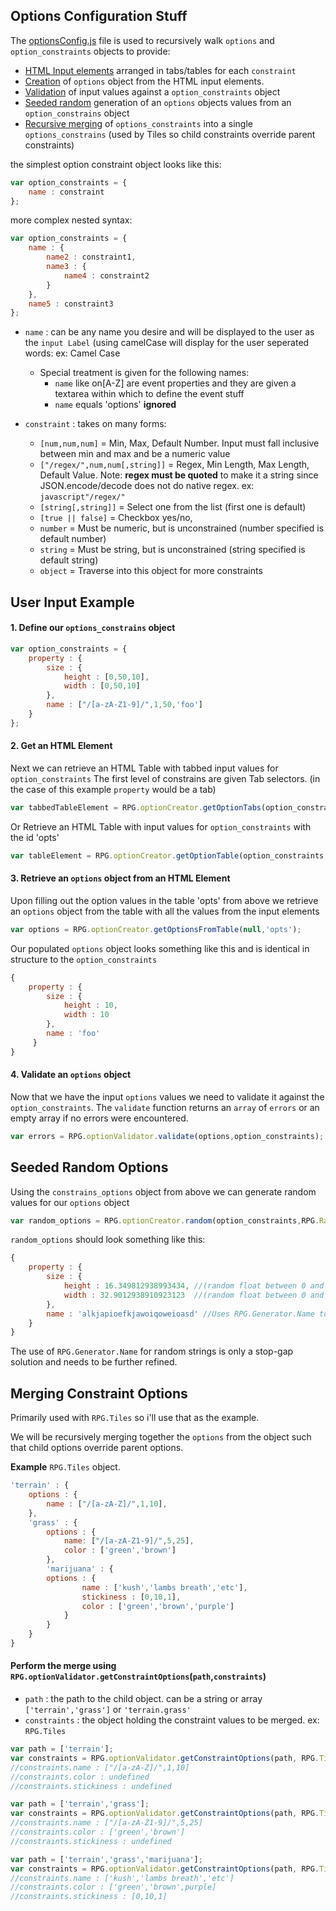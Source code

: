 Options Configuration Stuff
---

The [optionsConfig.js](https://github.com/Probed/RPG/blob/master/common/optionConfig.js) file
is used to recursively walk `options` and `option_constraints` objects to provide:

* [HTML Input elements](#input) arranged in tabs/tables for each `constraint`
* [Creation](#create) of `options` object from the HTML input elements.
* [Validation](#validate) of input values against a `option_constraints` object
* [Seeded random](#random) generation of an `options` objects values from an `option_constrains` object
* [Recursive merging](#merge) of `options_constraints` into a single `options_constrains` (used by Tiles so child constraints override parent constraints)

the simplest option constraint object looks like this:

```javascript
var option_constraints = {
    name : constraint
};
```

more complex nested syntax:

```javascript
var option_constraints = {
    name : {
        name2 : constraint1,
        name3 : {
            name4 : constraint2
        }
    },
    name5 : constraint3
};
```

* `name` : can be any name you desire and will be displayed to the user as the `input Label` (using camelCase will display for the user seperated words: ex: Camel Case
    * Special treatment is given for the following names:
        * `name` like on[A-Z]  are event properties and they are given a textarea within which to define the event stuff
        * `name` equals 'options' **ignored**

* `constraint` : takes on many forms:
    * ```[num,num,num]``` = Min, Max, Default Number.  Input must fall inclusive between min and max and be a numeric value
    * ```["/regex/",num,num[,string]]``` = Regex, Min Length, Max Length, Default Value. Note: **regex must be quoted** to make it a string since JSON.encode/decode does not do native regex. ex: ```javascript"/regex/"```
    * ```[string[,string]]``` = Select one from the list (first one is default)
    * ```[true || false]``` = Checkbox yes/no,
    * `number` = Must be numeric, but is unconstrained (number specified is default number)
    * `string` = Must be string, but is unconstrained (string specified is default string)
    * `object` = Traverse into this object for more constraints



<a name="input"></a>

## User Input Example

#### 1. Define our `options_constrains` object

```javascript
var option_constraints = {
    property : {
        size : {
            height : [0,50,10],
            width : [0,50,10]
        },
        name : ["/[a-zA-Z1-9]/",1,50,'foo']
    }
};
```

#### 2. Get an HTML Element

Next we can retrieve an HTML Table with tabbed input values for `option_constraints`
The first level of constrains are given Tab selectors. (in the case of this example `property` would be a tab)

```javascript
var tabbedTableElement = RPG.optionCreator.getOptionTabs(option_constraints,null,null,null,'opts');
```

Or Retrieve an HTML Table with input values for `option_constraints` with the id 'opts'

```javascript
var tableElement = RPG.optionCreator.getOptionTable(option_constraints,null,null,null,'opts');
```

<a name="create"></a>

#### 3. Retrieve an `options` object from an HTML Element

Upon filling out the option values in the table 'opts' from above we retrieve an `options` object from the table with all the values from the input elements

```javascript
var options = RPG.optionCreator.getOptionsFromTable(null,'opts');
```

Our populated `options` object looks something like this and is identical in structure to the `option_constraints`

```javascript
{
    property : {
        size : {
            height : 10,
            width : 10
        },
        name : 'foo'
     }
}
```

<a name="validate"></a>

#### 4. Validate an `options` object

Now that we have the input `options` values we need to validate it against the `option_constraints`.
The `validate` function returns an `array` of `errors` or an empty array if no errors were encountered.

```javascript
var errors = RPG.optionValidator.validate(options,option_constraints);
```

<a name="random"></a>

## Seeded Random Options

Using the `constrains_options` object from above we can generate random values for our `options` object

```javascript
var random_options = RPG.optionCreator.random(option_constraints,RPG.Random);
```

`random_options` should look something like this:

```javascript
{
    property : {
        size : {
            height : 16.349812938993434, //(random float between 0 and 50)
            width : 32.9012938910923123  //(random float between 0 and 50)
        },
        name : 'alkjapioefkjawoiqoweioasd' //Uses RPG.Generator.Name to create a random name between 1 and 50 chars long
    }
}
```

The use of `RPG.Generator.Name` for random strings is only a stop-gap solution and needs to be further refined.



<a name="merge"></a>

## Merging Constraint Options

Primarily used with `RPG.Tiles` so i'll use that as the example.

We will be recursively merging together the `options` from the object such that child options override parent options.

**Example** `RPG.Tiles` object.

```javascript
'terrain' : {
    options : {
        name : ["/[a-zA-Z]/",1,10],
    },
    'grass' : {
        options : {
            name: ["/[a-zA-Z1-9]/",5,25],
            color : ['green','brown']
        },
        'marijuana' : {
	    options : {
                name : ['kush','lambs breath','etc'],
                stickiness : [0,10,1],
                color : ['green','brown','purple']
            }
        }
    }
}
```

#### Perform the merge using `RPG.optionValidator.getConstraintOptions`(`path`,`constraints`)

* `path` : the path to the child object. can be a string or array `['terrain','grass']` or `'terrain.grass'`
* `constraints` : the object holding the constraint values to be merged. ex: `RPG.Tiles`


```javascript
var path = ['terrain'];
var constraints = RPG.optionValidator.getConstraintOptions(path, RPG.Tiles);
//constraints.name : ["/[a-zA-Z]/",1,10]
//constraints.color : undefined
//constraints.stickiness : undefined
```

```javascript
var path = ['terrain','grass'];
var constraints = RPG.optionValidator.getConstraintOptions(path, RPG.Tiles);
//constraints.name : ["/[a-zA-Z1-9]/",5,25]
//constraints.color : ['green','brown']
//constraints.stickiness : undefined
```

```javascript
var path = ['terrain','grass','marijuana'];
var constraints = RPG.optionValidator.getConstraintOptions(path, RPG.Tiles);
//constraints.name : ['kush','lambs breath','etc']
//constraints.color : ['green','brown',purple]
//constraints.stickiness : [0,10,1]
```
